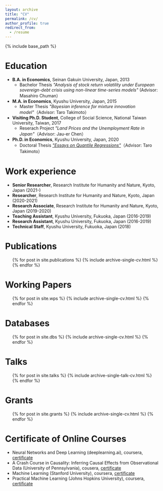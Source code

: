 ```yaml
---
layout: archive
title: "CV"
permalink: /cv/
author_profile: true
redirect_from:
  - /resume
---
```


{% include base_path %}

Education
======
* **B.A. in Economics**, Seinan Gakuin University, Japan, 2013
  * Bachelor Thesis <i>"Analysis of stock return volatility under European sovereign-debt crisis using non-linear time-series models"</i> (Advisor: Masahiro Chuman）
* **M.A. in Economics**, Kyushu University, Japan, 2015
  * Master Thesis <i>"Bayesian inference for mixture innovation model"</i>（Advisor: Taro Takimoto）
* **Visiting Ph.D. Student**, College of Social Science, National Taiwan University, Taiwan, 2017
  * Reserach Project <i>"Land Prices and the Unemployment Rate in Japan"</i>（Advisor: Jau-er Chen）
* **Ph.D. in Economics**, Kyushu University, Japan, 2020
  * Doctoral Thesis [<i>"Essays on Quantile Regressions"</i>](http://hdl.handle.net/2324/4059977)（Advisor: Taro Takimoto）

Work experience
======
* **Senior Researcher**, Research Institute for Humanity and Nature, Kyoto, Japan (2021-)
* **Researcher**, Research Institute for Humanity and Nature, Kyoto, Japan (2020-2021)
* **Research Associate**, Research Institute for Humanity and Nature, Kyoto, Japan (2019-2020)
* **Teaching Assistant**, Kyushu University, Fukuoka, Japan (2016-2019)
* **Research Assistant**, Kyushu University, Fukuoka, Japan (2016-2019)
* **Technical Staff**, Kyushu University, Fukuoka, Japan (2018)


<!-- Skills
======
* Skill 1
* Skill 2
  * Sub-skill 2.1
  * Sub-skill 2.2
  * Sub-skill 2.3
* Skill 3 -->

Publications
======
  <ul>{% for post in site.publications %}
    {% include archive-single-cv.html %}
  {% endfor %}</ul>

Working Papers
======
  <ul>{% for post in site.wps %}
    {% include archive-single-cv.html %}
  {% endfor %}</ul>

Databases
======
  <ul>{% for post in site.dbs %}
    {% include archive-single-cv.html %}
  {% endfor %}</ul>

Talks
======
  <ul>{% for post in site.talks %}
    {% include archive-single-talk-cv.html %}
  {% endfor %}</ul>

Grants
======
  <ul>{% for post in site.grants %}
    {% include archive-single-cv.html %}
  {% endfor %}</ul>

Certificate of Online Courses
======
* Neural Networks and Deep Learning (deeplearning.ai), coursera, [certificate](https://www.coursera.org/account/accomplishments/verify/G9SA29T45ER6)
* A Crash Course in Causality: Inferring Causal Effects from Observational Data (University of Pennsylvania), cousera, [certificate](https://www.coursera.org/account/accomplishments/verify/RM32K7D7FBAZ)
* Machine Learning (Stanford University), coursera, [certificate](https://www.coursera.org/account/accomplishments/verify/ZTHP7LQSM5CU)
* Practical Machine Learning (Johns Hopkins University), coursera, [certificate](https://www.coursera.org/account/accomplishments/verify/UWRLHA2TX5BX)

<!-- Teaching
======
  <ul>{% for post in site.teaching %}
    {% include archive-single-cv.html %}
  {% endfor %}</ul> -->

<!-- Service and leadership
======
* Currently signed in to 43 different slack teams -->
